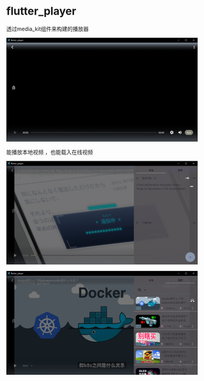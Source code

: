 # flutter_player



透过media_kit组件来构建的播放器

![image-20240515100944645](./images/image-20240515100944645.png)



能播放本地视频 ，也能载入在线视频

![image-20240515101622874](./images\image-20240515101622874.png)



![image-20240515101507615](./images/image-20240515101507615.png)

